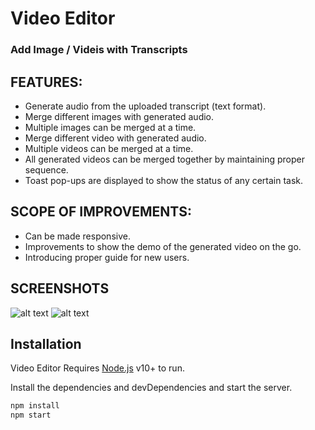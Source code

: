 # Video Editor

### Add Image / Videis with Transcripts

## FEATURES:

- Generate audio from the uploaded transcript (text format).
- Merge different images with generated audio.
- Multiple images can be merged at a time.
- Merge different video with generated audio.
- Multiple videos can be merged at a time.
- All generated videos can be merged together by maintaining proper sequence.
- Toast pop-ups are displayed to show the status of any certain task.

## SCOPE OF IMPROVEMENTS:

- Can be made responsive.
- Improvements to show the demo of the generated video on the go.
- Introducing proper guide for new users.

## SCREENSHOTS

![alt text](https://i.imgur.com/xJ9oFzY.png)
![alt text](https://i.imgur.com/OFe2G0n.png)

## Installation

Video Editor Requires [Node.js](https://nodejs.org/) v10+ to run.

Install the dependencies and devDependencies and start the server.

```sh
npm install
npm start
```
